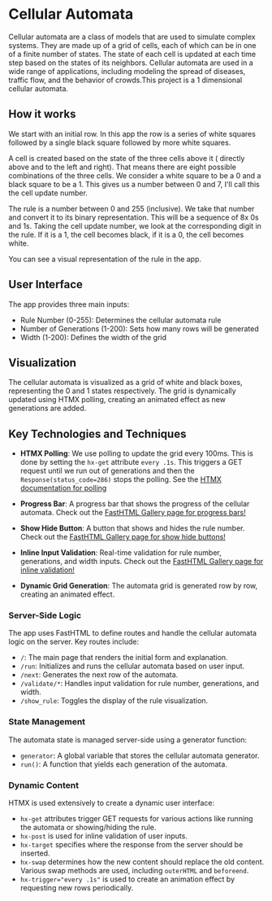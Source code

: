 # Cellular Automata

Cellular automata are a class of models that are used to simulate complex systems. They are made up of a grid of cells, each of which can be in one of a finite number of states. The state of each cell is updated at each time step based on the states of its neighbors. Cellular automata are used in a wide range of applications, including modeling the spread of diseases, traffic flow, and the behavior of crowds.This project is a 1 dimensional cellular automata. 

## How it works

We start with an initial row. In this app the row is a series of white squares followed by a single black square followed by more white squares. 

A cell is created based on the state of the three cells above it ( directly above and to the left and right). That means there are eight possible combinations of the three cells. We consider a white square to be a 0 and a black square to be a 1. This gives us a number between 0 and 7, I'll call this the cell update number.

The rule is a number between 0 and 255 (inclusive). We take that number and convert it to its binary representation. This will be a sequence of 8x 0s and 1s. Taking the cell update number, we look at the corresponding digit in the rule. If it is a 1, the cell becomes black, if it is a 0, the cell becomes white.

You can see a visual representation of the rule in the app. 

## User Interface

The app provides three main inputs:

- Rule Number (0-255): Determines the cellular automata rule
- Number of Generations (1-200): Sets how many rows will be generated
- Width (1-200): Defines the width of the grid

## Visualization

The cellular automata is visualized as a grid of white and black boxes, representing the 0 and 1 states respectively. The grid is dynamically updated using HTMX polling, creating an animated effect as new generations are added.

## Key Technologies and Techniques

* **HTMX Polling**: We use polling to update the grid every 100ms. This is done by setting the `hx-get` attribute `every .1s`. This triggers a GET request until we run out of generations and then the `Response(status_code=286)` stops the polling.  See the [HTMX documentation for polling](https://htmx.org/docs/#polling)

* **Progress Bar**:  A progress bar that shows the progress of the cellular automata.  Check out the [FastHTML Gallery page for progress bars!](https://fasthtml.gallery/widgets/progress_bar/display)

* **Show Hide Button**: A button that shows and hides the rule number.  Check out the [FastHTML Gallery page for show hide buttons!](https://fasthtml.gallery/widgets/show_hide/display)

* **Inline Input Validation**:  Real-time validation for rule number, generations, and width inputs.  Check out the [FastHTML Gallery page for inline validation!](https://fasthtml.gallery/dynamic_user_interface/inline_validation/display)

+ **Dynamic Grid Generation**: The automata grid is generated row by row, creating an animated effect.

### Server-Side Logic

The app uses FastHTML to define routes and handle the cellular automata logic on the server. Key routes include:

- `/`: The main page that renders the initial form and explanation.
- `/run`: Initializes and runs the cellular automata based on user input.
- `/next`: Generates the next row of the automata.
- `/validate/*`: Handles input validation for rule number, generations, and width.
- `/show_rule`: Toggles the display of the rule visualization.

### State Management

The automata state is managed server-side using a generator function:

- `generator`: A global variable that stores the cellular automata generator.
- `run()`: A function that yields each generation of the automata.

### Dynamic Content

HTMX is used extensively to create a dynamic user interface:

- `hx-get` attributes trigger GET requests for various actions like running the automata or showing/hiding the rule.
- `hx-post` is used for inline validation of user inputs.
- `hx-target` specifies where the response from the server should be inserted.
- `hx-swap` determines how the new content should replace the old content. Various swap methods are used, including `outerHTML` and `beforeend`.
- `hx-trigger="every .1s"` is used to create an animation effect by requesting new rows periodically.






